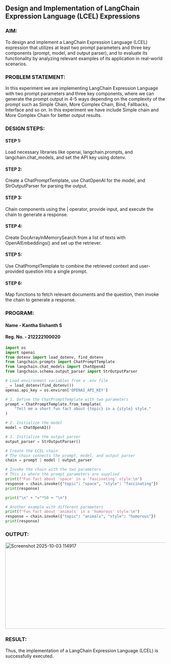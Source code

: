 ## Design and Implementation of LangChain Expression Language (LCEL) Expressions

### AIM:
To design and implement a LangChain Expression Language (LCEL) expression that utilizes at least two prompt parameters and three key components (prompt, model, and output parser), and to evaluate its functionality by analyzing relevant examples of its application in real-world scenarios.

### PROBLEM STATEMENT:

In this experiment we are implementing LangChain Expression Language with two prompt parameters and three key components, where we can generate the prompt output in 4-5 ways depending on the complexity of the prompt such as Simple Chain, More Complex Chain, Bind, Fallbacks, Interface and so on. In this experiment we have include Simple chain and More Complex Chain for better output results.

### DESIGN STEPS:

#### STEP 1:

Load necessary libraries like openai, langchain.prompts, and langchain.chat_models, and set the API key using dotenv.

#### STEP 2:

Create a ChatPromptTemplate, use ChatOpenAI for the model, and StrOutputParser for parsing the output. 

#### STEP 3:
Chain components using the | operator, provide input, and execute the chain to generate a response.

#### STEP 4:

Create DocArrayInMemorySearch from a list of texts with OpenAIEmbeddings() and set up the retriever.

#### STEP 5:

Use ChatPromptTemplate to combine the retrieved context and user-provided question into a single prompt.

#### STEP 6:

Map functions to fetch relevant documents and the question, then invoke the chain to generate a response.

### PROGRAM:

#### Name - Kantha Sishanth S
#### Reg. No. - 212222100020

```py
import os
import openai
from dotenv import load_dotenv, find_dotenv
from langchain.prompts import ChatPromptTemplate
from langchain.chat_models import ChatOpenAI
from langchain.schema.output_parser import StrOutputParser

# Load environment variables from a .env file
_ = load_dotenv(find_dotenv()) 
openai.api_key = os.environ['OPENAI_API_KEY']

# 1. Define the ChatPromptTemplate with two parameters
prompt = ChatPromptTemplate.from_template(
    "Tell me a short fun fact about {topic} in a {style} style."
)

# 2. Initialize the model
model = ChatOpenAI()

# 3. Initialize the output parser
output_parser = StrOutputParser()

# Create the LCEL chain
# The chain connects the prompt, model, and output parser
chain = prompt | model | output_parser

# Invoke the chain with the two parameters
# This is where the prompt parameters are supplied
print(f"Fun fact about 'space' in a 'fascinating' style:\n")
response = chain.invoke({"topic": "space", "style": "fascinating"})
print(response)

print("\n" + "="*50 + "\n")

# Another example with different parameters
print(f"Fun fact about 'animals' in a 'humorous' style:\n")
response = chain.invoke({"topic": "animals", "style": "humorous"})
print(response)
```

### OUTPUT:

<img width="1341" height="270" alt="Screenshot 2025-10-03 114917" src="https://github.com/user-attachments/assets/2d6be8cc-8e2f-47fd-9e9a-0bdaf5c3bc62" />


### RESULT:
Thus, the implementation of a LangChain Expression Language (LCEL) is successfully executed.
